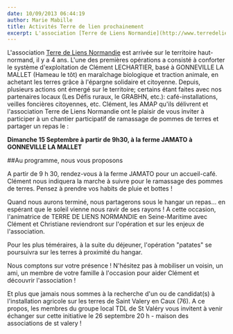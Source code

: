 ```yaml
---
date: 10/09/2013 06:44:19
author: Marie Mabille
title: Activités Terre de lien prochainement
excerpt: L'association [Terre de Liens Normandie](http://www.terredeliensnormandie.org/) est arrivée sur le territoire haut-normand, il y a 4 ans. L'une des premières opérations a consisté à conforter le système d'exploitation de Clément LECHARTIER, basé à GONNEVILLE LA MALLET (Hameau le tôt) en maraîchage biologique et traction animale, en achetant les terres grâce à l'épargne solidaire et citoyenne.
---
```


L'association [Terre de Liens Normandie](http://www.terredeliensnormandie.org/) est arrivée sur le territoire haut-normand, il y a 4 ans. L'une des premières opérations a consisté à conforter le système d'exploitation de Clément LECHARTIER, basé à GONNEVILLE LA MALLET (Hameau le tôt) en maraîchage biologique et traction animale, en achetant les terres grâce à l'épargne solidaire et citoyenne. Depuis, plusieurs actions ont émergé sur le territoire; certains étant faites avec nos partenaires locaux (Les Défis ruraux, le GRABHN, etc.): café-installations, veilles foncières citoyennes, etc. Clément, les AMAP qu'ils délivrent et l'association Terre de Liens Normandie ont le plaisir de vous inviter à participer à un chantier participatif de ramassage de pommes de terres et partager un repas le :

**Dimanche 15 Septembre à partir de 9h30, à la ferme JAMATO à GONNEVILLE LA MALLET**

##Au programme, nous vous proposons

A partir de 9 h 30, rendez-vous à la ferme JAMATO pour un accueil-café. Clément nous indiquera la marche à suivre pour le ramassage des pommes de terres. Pensez à prendre vos habits de pluie et bottes !

Quand nous aurons terminé, nous partagerons sous le hangar un repas... en espérant que le soleil vienne nous ravir de ses rayons ! A cette occasion, l'animatrice de TERRE DE LIENS NORMANDIE en Seine-Maritime avec Clément et Christiane reviendront sur l'opération et sur les enjeux de l'association.

Pour les plus téméraires, à la suite du déjeuner, l'opération "patates" se poursuivra sur les terres à proximité du hangar.

Nous comptons sur votre présence ! N'hésitez pas à mobiliser un voisin, un ami, un membre de votre famille à l'occasion pour aider Clément et découvrir l'association !

Et plus que jamais nous sommes à la recherche d'un ou de candidat(s) à l'installation agricole sur les terres de Saint Valery en Caux (76). A ce propos, les membres du groupe local TDL de St Valéry vous invitent à venir échanger sur cette initiative le 26 septembre 20 h - maison des associations de st valery !